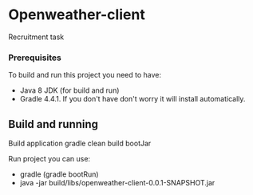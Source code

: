 # Openweather-client

Recruitment task

### Prerequisites

To build and run this project you need to have:
 * Java 8 JDK (for build and run) 
 * Gradle 4.4.1. If you don't have don't worry it will install automatically.
 
## Build and running

Build application gradle clean build bootJar

Run project you can use:
 * gradle (gradle bootRun)
 * java -jar build/libs/openweather-client-0.0.1-SNAPSHOT.jar